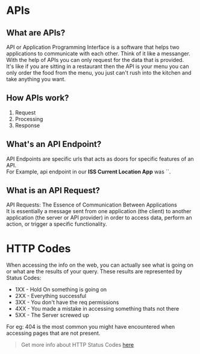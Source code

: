 # APIs

## What are APIs?

API or Application Programming Interface is a software that helps two applications to communicate with each other.
Think of it like a messanger. With the help of APIs you can only request for the data that is provided.\
It's like if you are sitting in a restaurant then the API is your menu you can only order the food from the menu, 
you just can't rush into the kitchen and take anything you want.

## How APIs work?

1. Request
2. Processing
3. Response

## What's an API Endpoint?

API Endpoints are specific urls that acts as doors for specific features of an API.\
For Example, api endpoint in our **ISS Current Location App** was ``.

## What is an API Request?

API Requests: The Essence of Communication Between Applications\
It is essentially a message sent from one application (the client) to another 
application (the server or API provider) in order to access data, perform an action, 
or trigger a specific functionality.


# HTTP Codes 

When accessing the info on the web, you can actually see what is going on or what are the results of your query. These results are represented by Status Codes: 

- 1XX - Hold On something is going on 
- 2XX - Everything successful
- 3XX - You don't have the req permissions 
- 4XX - You made a mistake in accessing something thats not there 
- 5XX - The Server screwed up 

For eg: 404 is the most common you might have encountered when accessing pages that are not present.

> Get more info about HTTP Status Codes [here](https://www.webfx.com/web-development/glossary/http-status-codes/)
